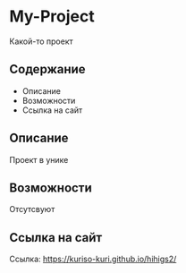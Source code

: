 # My-Project
Какой-то проект

## Содержание
- Описание
- Возможности
- Ссылка на сайт

## Описание
Проект в унике

## Возможности
Отсутсвуют

## Ссылка на сайт
Ссылка: https://kuriso-kuri.github.io/hihigs2/